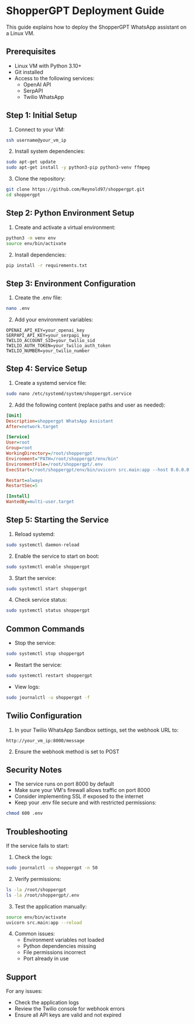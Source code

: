 # ShopperGPT Deployment Guide

This guide explains how to deploy the ShopperGPT WhatsApp assistant on a Linux VM.

## Prerequisites

- Linux VM with Python 3.10+
- Git installed
- Access to the following services:
  - OpenAI API
  - SerpAPI
  - Twilio WhatsApp

## Step 1: Initial Setup

1. Connect to your VM:
```bash
ssh username@your_vm_ip
```

2. Install system dependencies:
```bash
sudo apt-get update
sudo apt-get install -y python3-pip python3-venv ffmpeg
```

3. Clone the repository:
```bash
git clone https://github.com/Reynold97/shoppergpt.git
cd shoppergpt
```

## Step 2: Python Environment Setup

1. Create and activate a virtual environment:
```bash
python3 -m venv env
source env/bin/activate
```

2. Install dependencies:
```bash
pip install -r requirements.txt
```

## Step 3: Environment Configuration

1. Create the .env file:
```bash
nano .env
```

2. Add your environment variables:
```
OPENAI_API_KEY=your_openai_key
SERPAPI_API_KEY=your_serpapi_key
TWILIO_ACCOUNT_SID=your_twilio_sid
TWILIO_AUTH_TOKEN=your_twilio_auth_token
TWILIO_NUMBER=your_twilio_number
```

## Step 4: Service Setup

1. Create a systemd service file:
```bash
sudo nano /etc/systemd/system/shoppergpt.service
```

2. Add the following content (replace paths and user as needed):
```ini
[Unit]
Description=shoppergpt WhatsApp Assistant
After=network.target

[Service]
User=root
Group=root
WorkingDirectory=/root/shoppergpt
Environment="PATH=/root/shoppergpt/env/bin"
EnvironmentFile=/root/shoppergpt/.env
ExecStart=/root/shoppergpt/env/bin/uvicorn src.main:app --host 0.0.0.0 --port 8781

Restart=always
RestartSec=5

[Install]
WantedBy=multi-user.target
```

## Step 5: Starting the Service

1. Reload systemd:
```bash
sudo systemctl daemon-reload
```

2. Enable the service to start on boot:
```bash
sudo systemctl enable shoppergpt
```

3. Start the service:
```bash
sudo systemctl start shoppergpt
```

4. Check service status:
```bash
sudo systemctl status shoppergpt
```

## Common Commands

- Stop the service:
```bash
sudo systemctl stop shoppergpt
```

- Restart the service:
```bash
sudo systemctl restart shoppergpt
```

- View logs:
```bash
sudo journalctl -u shoppergpt -f
```

## Twilio Configuration

1. In your Twilio WhatsApp Sandbox settings, set the webhook URL to:
```
http://your_vm_ip:8000/message
```

2. Ensure the webhook method is set to POST

## Security Notes

- The service runs on port 8000 by default
- Make sure your VM's firewall allows traffic on port 8000
- Consider implementing SSL if exposed to the internet
- Keep your .env file secure and with restricted permissions:
```bash
chmod 600 .env
```

## Troubleshooting

If the service fails to start:

1. Check the logs:
```bash
sudo journalctl -u shoppergpt -n 50
```

2. Verify permissions:
```bash
ls -la /root/shoppergpt
ls -la /root/shoppergpt/.env
```

3. Test the application manually:
```bash
source env/bin/activate
uvicorn src.main:app --reload
```

4. Common issues:
   - Environment variables not loaded
   - Python dependencies missing
   - File permissions incorrect
   - Port already in use

## Support

For any issues:
- Check the application logs
- Review the Twilio console for webhook errors
- Ensure all API keys are valid and not expired